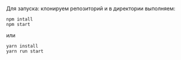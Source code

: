 Для запуска: клонируем репозиторий и в директории выполняем:
```
npm intall
npm start
```
или
```
yarn install
yarn run start
```
